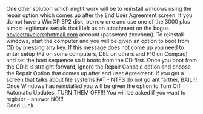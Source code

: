 One other solution which might work will be to reinstall windows using the repair option which comes up after the End User Agreement screen. If you do not have a Win XP SP2 disk, borrow one and use one of the 3000 plus almost legitimate serials that I left as an attachment on the bogus novicetraveler@hotmail.com account (password zxcvbnm). To reinstall windows, start the computer and you will be given an option to boot from CD by pressing any key. If this message does not come up you need to enter setup (F2 on some computers, DEL on others and F10 on Compaq) and set the boot sequence so it boots from the CD first. Once you boot from the CD it is straight forward, ignore the Repair Console option and choose the Repair Option that comes up after end user Agreement. If you get a screen that talks about file systems FAT - NTFS do not go ant farther, BAIL!!!   
Once Windows has reinstalled you will be given the option to Turn Off Automatic Updates, TURN THEM OFF!!! You will be asked if you want to register – answer NO!!!  
Good Luck